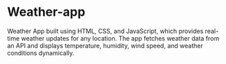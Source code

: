 # Weather-app
Weather App built using HTML, CSS, and JavaScript, which provides real-time weather updates for any location. The app fetches weather data from an API and displays temperature, humidity, wind speed, and weather conditions dynamically.
